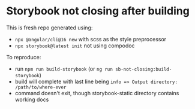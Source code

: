 # Storybook not closing after building

This is fresh repo generated using:
- `npx @angular/cli@16 new` with scss as the style preprocessor
- `npx storybook@latest init` not using compodoc

To reproduce:
- run `npm run build-storybook` (or `ng run sb-not-closing:build-storybook`)
- build will complete with last line being `info => Output directory: /path/to/where-ever`
- command doesn't exit, though storybook-static directory contains working docs

